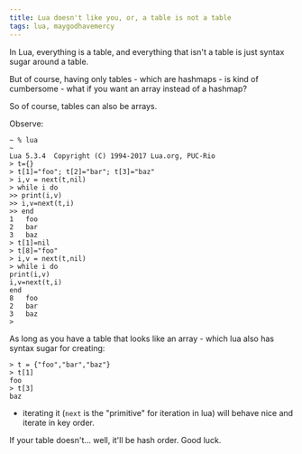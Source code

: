 ```yaml
---
title: Lua doesn't like you, or, a table is not a table
tags: lua, maygodhavemercy
---
```


In Lua, everything is a table, and everything that isn't a table is just syntax sugar around a table.

But of course, having only tables - which are hashmaps - is kind of cumbersome - what if you want an array instead of a hashmap?

So of course, tables can also be arrays.

Observe:

    ~ % lua                                                                                                                      ~
    Lua 5.3.4  Copyright (C) 1994-2017 Lua.org, PUC-Rio
    > t={}
    > t[1]="foo"; t[2]="bar"; t[3]="baz"
    > i,v = next(t,nil)
    > while i do
    >> print(i,v)
    >> i,v=next(t,i)
    >> end
    1	foo
    2	bar
    3	baz
    > t[1]=nil
    > t[8]="foo"
    > i,v = next(t,nil)
    > while i do
    print(i,v)
    i,v=next(t,i)
    end
    8	foo
    2	bar
    3	baz
    > 

As long as you have a table that looks like an array - which lua also has syntax sugar for creating:

    > t = {"foo","bar","baz"}
    > t[1]
    foo
    > t[3]
    baz

- iterating it (`next` is the "primitive" for iteration in lua) will behave nice and iterate in key order.

If your table doesn't... well, it'll be hash order. Good luck.
